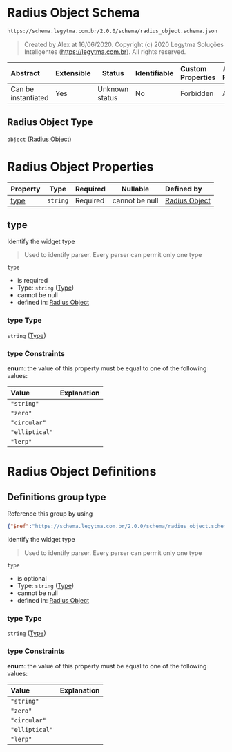 # Radius Object Schema

```txt
https://schema.legytma.com.br/2.0.0/schema/radius_object.schema.json
```




> Created by Alex at 16/06/2020.
> Copyright (c) 2020 Legytma Soluções Inteligentes (<https://legytma.com.br>). All rights reserved.
>

| Abstract            | Extensible | Status         | Identifiable | Custom Properties | Additional Properties | Access Restrictions | Defined In                                                                              |
| :------------------ | ---------- | -------------- | ------------ | :---------------- | --------------------- | ------------------- | --------------------------------------------------------------------------------------- |
| Can be instantiated | Yes        | Unknown status | No           | Forbidden         | Allowed               | none                | [radius_object.schema.json](../schema/radius_object.schema.json) |

## Radius Object Type

`object` ([Radius Object](radius_object.md))

# Radius Object Properties

| Property      | Type     | Required | Nullable       | Defined by                                                                                                                               |
| :------------ | -------- | -------- | -------------- | :--------------------------------------------------------------------------------------------------------------------------------------- |
| [type](#type) | `string` | Required | cannot be null | [Radius Object](widget-definitions-type.md) |

## type

Identify the widget type


> Used to identify parser. Every parser can permit only one type
>

`type`

-   is required
-   Type: `string` ([Type](widget-definitions-type.md))
-   cannot be null
-   defined in: [Radius Object](widget-definitions-type.md)

### type Type

`string` ([Type](widget-definitions-type.md))

### type Constraints

**enum**: the value of this property must be equal to one of the following values:

| Value          | Explanation |
| :------------- | ----------- |
| `"string"`     |             |
| `"zero"`       |             |
| `"circular"`   |             |
| `"elliptical"` |             |
| `"lerp"`       |             |

# Radius Object Definitions

## Definitions group type

Reference this group by using

```json
{"$ref":"https://schema.legytma.com.br/2.0.0/schema/radius_object.schema.json#/definitions/type"}
```

Identify the widget type


> Used to identify parser. Every parser can permit only one type
>

`type`

-   is optional
-   Type: `string` ([Type](widget-definitions-type.md))
-   cannot be null
-   defined in: [Radius Object](widget-definitions-type.md)

### type Type

`string` ([Type](widget-definitions-type.md))

### type Constraints

**enum**: the value of this property must be equal to one of the following values:

| Value          | Explanation |
| :------------- | ----------- |
| `"string"`     |             |
| `"zero"`       |             |
| `"circular"`   |             |
| `"elliptical"` |             |
| `"lerp"`       |             |
